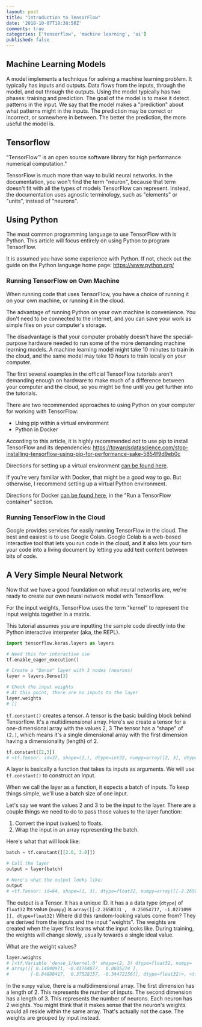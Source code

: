 ```yaml
---
layout: post
title: "Introduction to TensorFlow"
date: '2018-10-07T18:38:56Z'
comments: true
categories: ['tensorflow', 'machine learning', 'ai']
published: false
---
```

## Machine Learning Models

A model implements a technique for solving a machine learning problem. It
typically has inputs and outputs. Data flows from the inputs, through the model,
and out through the outputs. Using the model typically has two phases: training
and prediction. The goal of the model is to make it detect patterns in the
input. We say that the model makes a "prediction" about what patterns might in
the inputs. The prediction may be correct or incorrect, or somewhere in between.
The better the prediction, the more useful the model is.

## Tensorflow

"TensorFlow™ is an open source software library for high performance numerical
computation."

TensorFlow is much more than way to build neural networks. In the documentation,
you won't find the term "neuron", because that term doesn't fit with all
the types of models TensorFlow can represent. Instead, the documentation uses
agnostic terminology, such as "elements" or "units", instead of "neurons".

## Using Python

The most common programming language to use TensorFlow with is Python. This
article will focus entirely on using Python to program TensorFlow.

It is assumed you have some experience with Python. If not, check out the
guide on the Python language home page: https://www.python.org/

### Running TensorFlow on Own Machine

When running code that uses TensorFlow, you have a choice of running it on your
own machine, or running it in the cloud.

The advantage of running Python on your own machine is convenience. You don't
need to be connected to the internet, and you can save your work as simple
files on your computer's storage.

The disadvantage is that your computer probably doesn't have the special-purpose
hardware needed to run some of the more demanding machine learning models. A
machine learning model might take 10 minutes to train in the cloud, and the same
model may take 10 _hours_ to train locally on your computer.

The first several examples in the official TensorFlow tutorials aren't
demanding enough on hardware to make much of a difference between your computer
and the cloud, so you might be fine until you get further into the tutorials.

There are two recommended approaches to using Python on your computer for
working with TensorFlow:

- Using pip within a virtual environment
- Python in Docker

According to this article, it is highly recommended _not_ to use pip to
install TensorFlow and its dependencies: https://towardsdatascience.com/stop-installing-tensorflow-using-pip-for-performance-sake-5854f9d9eb0c

Directions for setting up a virtual environment [can be found
here](https://www.tensorflow.org/install/pip).

If you're very familiar with Docker, that might be a good way to go. But
otherwise, I recommend setting up a virtual Python environment.

Directions for Docker [can be found here](https://www.tensorflow.org/install/),
in the "Run a TensorFlow container" section.

### Running TensorFlow in the Cloud

Google provides services for easily running TensorFlow in the cloud. The best
and easiest is to use Google Colab. Google Colab is a web-based interactive
tool that lets you run code in the cloud, and it also lets your turn your code
into a living document by letting you add text content between bits of code.

## A Very Simple Neural Network

Now that we have a good foundation on what neural networks are, we're ready to
create our own neural network model with TensorFlow.

For the input weights, TensorFlow uses the term "kernel" to represent the input
weights together in a matrix.

This tutorial assumes you are inputting the sample code directly into the
Python interactive interpreter (aka, the REPL).

```python
import tensorflow.keras.layers as layers

# Need this for interactive use
tf.enable_eager_execution()

# Create a "Dense" layer with 3 nodes (neurons)
layer = layers.Dense(3)

# Check the input weights
# At this point, there are no inputs to the layer
layer.weights
# []
```

`tf.constant()` creates a tensor. A tensor is the basic building block behind
Tensorflow. It's a multidimensional array.
Here's we create a tensor for a one-dimensional array with the values 2, 3
The tensor has a "shape" of `(2,)`, which means it's a single dimensional
array with the first dimension having a dimensionality (length) of 2.

```python
tf.constant([2,3])
# <tf.Tensor: id=37, shape=(2,), dtype=int32, numpy=array([2, 3], dtype=int32)>
```

A layer is basically a function that takes its inputs as arguments.
We will use `tf.constant()` to construct an input.

When we call the layer as a function, it expects a batch of inputs. To keep
things simple, we'll use a batch size of one input.

Let's say we want the values 2 and 3 to be the input to the layer. There are
a couple things we need to do to pass those values to the layer function:

1. Convert the input (values) to floats.
2. Wrap the input in an array representing the batch.

Here's what that will look like:

```python
batch = tf.constant([[2.0, 3.0]])

# Call the layer
output = layer(batch)

# Here's what the output looks like:
output
# <tf.Tensor: id=64, shape=(1, 3), dtype=float32, numpy=array([[-2.2658331 ,  0.25054717, -1.0271099 ]], dtype=float32)>
```

The output is a Tensor. It has a unique ID. It has a a data type (`dtype`) of `float32`
Its value (`numpy`) is `array([[-2.2658331 ,  0.25054717, -1.0271099 ]], dtype=float32)`
Where did this random-looking values come from?
They are derived from the inputs and the input "weights".
The weights are created when the layer first learns what the input looks like.
During training, the weights will change slowly, usually towards a single ideal value.

What are the weight values?

```python
layer.weights
# [<tf.Variable 'dense_1/kernel:0' shape=(2, 3) dtype=float32, numpy=
# array([[ 0.14040971, -0.43764877,  0.0035274 ],
#        [-0.84888417,  0.37528157, -0.34472156]], dtype=float32)>, <tf.Variable 'dense_1/bias:0' shape=(3,) dtype=float32, numpy=array([0., 0., 0.], dtype=float32)>]
```

In the `numpy` value, there is a multidimensional array. The first dimension
has a length of 2. This represents the number of inputs.
The second dimension has a length of 3. This represents the number of neurons.
Each neuron has 2 weights. You might think that it makes sense that the
neuron's weights would all reside within the same array. That's actually not
the case. The weights are grouped by input instead.
